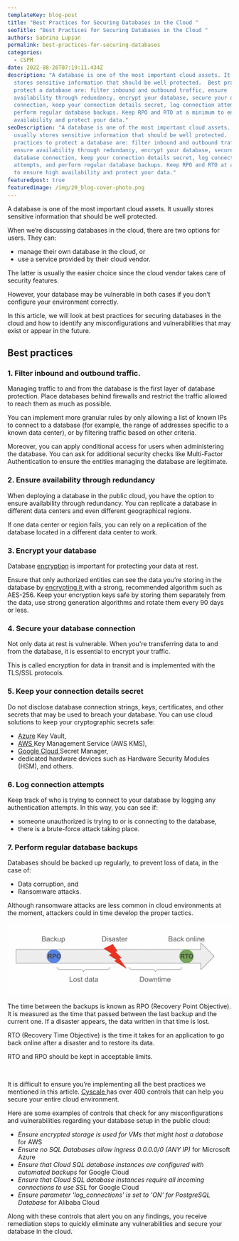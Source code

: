 ```yaml
---
templateKey: blog-post
title: "Best Practices for Securing Databases in the Cloud "
seoTitle: "Best Practices for Securing Databases in the Cloud "
authors: Sabrina Lupșan
permalink: best-practices-for-securing-databases
categories:
  - CSPM
date: 2022-08-26T07:19:11.434Z
description: "A database is one of the most important cloud assets. It usually
  stores sensitive information that should be well protected.  Best practices to
  protect a database are: filter inbound and outbound traffic, ensure
  availability through redundancy, encrypt your database, secure your database
  connection, keep your connection details secret, log connection attempts, and
  perform regular database backups. Keep RPO and RTO at a minimum to ensure high
  availability and protect your data."
seoDescription: "A database is one of the most important cloud assets. It
  usually stores sensitive information that should be well protected.  Best
  practices to protect a database are: filter inbound and outbound traffic,
  ensure availability through redundancy, encrypt your database, secure your
  database connection, keep your connection details secret, log connection
  attempts, and perform regular database backups. Keep RPO and RTO at a minimum
  to ensure high availability and protect your data."
featuredpost: true
featuredimage: /img/20_blog-cover-photo.png
---
```

<!--StartFragment-->

A database is one of the most important cloud assets. It usually stores sensitive information that should be well protected.  

When we’re discussing databases in the cloud, there are two options for users. They can: 

* manage their own database in the cloud, or 
* use a service provided by their cloud vendor. 

The latter is usually the easier choice since the cloud vendor takes care of security features.  

However, your database may be vulnerable in both cases if you don’t configure your environment correctly. 

In this article, we will look at best practices for securing databases in the cloud and how to identify any misconfigurations and vulnerabilities that may exist or appear in the future. 

## Best practices 

### 1. Filter inbound and outbound traffic. 

Managing traffic to and from the database is the first layer of database protection. Place databases behind firewalls and restrict the traffic allowed to reach them as much as possible. 

You can implement more granular rules by only allowing a list of known IPs to connect to a database (for example, the range of addresses specific to a known data center), or by filtering traffic based on other criteria. 

Moreover, you can apply conditional access for users when administering the database. You can ask for additional security checks like Multi-Factor Authentication to ensure the entities managing the database are legitimate. 

### 2. Ensure availability through redundancy 

When deploying a database in the public cloud, you have the option to ensure availability through redundancy. You can replicate a database in different data centers and even different geographical regions. 

If one data center or region fails, you can rely on a replication of the database located in a different data center to work. 

### 3. Encrypt your database 

Database [encryption](https://cyscale.com/blog/protecting-data-at-rest/) is important for protecting your data at rest.  

Ensure that only authorized entities can see the data you’re storing in the database by [encrypting it ](https://cyscale.com/blog/protecting-data-at-rest/)with a strong, recommended algorithm such as AES-256. Keep your encryption keys safe by storing them separately from the data, use strong generation algorithms and rotate them every 90 days or less. 

### 4. Secure your database connection 

Not only data at rest is vulnerable. When you're transferring data to and from the database, it is essential to encrypt your traffic.  

This is called encryption for data in transit and is implemented with the TLS/SSL protocols. 

### 5. Keep your connection details secret 

Do not disclose database connection strings, keys, certificates, and other secrets that may be used to breach your database. You can use cloud solutions to keep your cryptographic secrets safe: 

* [Azure](https://cyscale.com/use-cases/azure-cloud-security/) Key Vault, 
* [AWS ](https://cyscale.com/use-cases/aws-cloud-security/)Key Management Service (AWS KMS), 
* [Google Cloud ](https://cyscale.com/use-cases/gcp-cloud-security/)Secret Manager, 
* dedicated hardware devices such as Hardware Security Modules (HSM), and others. 

### 6. Log connection attempts 

Keep track of who is trying to connect to your database by logging any authentication attempts. In this way, you can see if: 

* someone unauthorized is trying to or is connecting to the database, 
* there is a brute-force attack taking place.  

### 7. Perform regular database backups 

Databases should be backed up regularly, to prevent loss of data, in the case of: 

* Data corruption, and 
* Ransomware attacks. 

Although ransomware attacks are less common in cloud environments at the moment, attackers could in time develop the proper tactics. 

![RPO and RTO](/img/20_blog-rpo-and-rto.png#shadow "RPO and RTO")

The time between the backups is known as RPO (Recovery Point Objective). It is measured as the time that passed between the last backup and the current one. If a disaster appears, the data written in that time is lost. 

RTO (Recovery Time Objective) is the time it takes for an application to go back online after a disaster and to restore its data.   

RTO and RPO should be kept in acceptable limits. 

 

It is difficult to ensure you’re implementing all the best practices we mentioned in this article. [Cyscale ](https://cyscale.com/)has over 400 controls that can help you secure your entire cloud environment. 

Here are some examples of controls that check for any misconfigurations and vulnerabilities regarding your database setup in the public cloud: 

* *Ensure encrypted storage is used for VMs that might host a database* for AWS 
* *Ensure no SQL Databases allow ingress 0.0.0.0/0 (ANY IP)* for Microsoft Azure 
* *Ensure that Cloud SQL database instances are configured with automated backups* for Google Cloud 
* *Ensure that Cloud SQL database instances require all incoming connections to use SSL* for Google Cloud 
* *Ensure parameter 'log_connections' is set to 'ON' for PostgreSQL Database* for Alibaba Cloud 

Along with these controls that alert you on any findings, you receive remediation steps to quickly eliminate any vulnerabilities and secure your database in the cloud. 

 

<!--EndFragment-->
